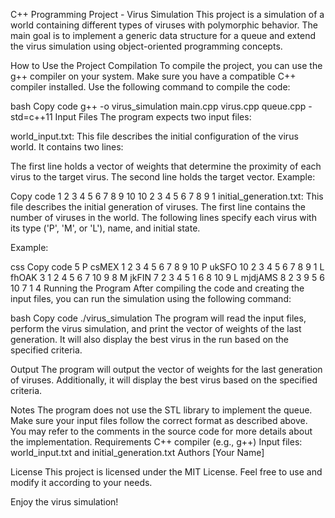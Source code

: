 C++ Programming Project - Virus Simulation
This project is a simulation of a world containing different types of viruses with polymorphic behavior. The main goal is to implement a generic data structure for a queue and extend the virus simulation using object-oriented programming concepts.

How to Use the Project
Compilation
To compile the project, you can use the g++ compiler on your system. Make sure you have a compatible C++ compiler installed. Use the following command to compile the code:

bash
Copy code
g++ -o virus_simulation main.cpp virus.cpp queue.cpp -std=c++11
Input Files
The program expects two input files:

world_input.txt: This file describes the initial configuration of the virus world. It contains two lines:

The first line holds a vector of weights that determine the proximity of each virus to the target virus.
The second line holds the target vector.
Example:

Copy code
1 2 3 4 5 6 7 8 9 10
10 2 3 4 5 6 7 8 9 1
initial_generation.txt: This file describes the initial generation of viruses. The first line contains the number of viruses in the world. The following lines specify each virus with its type ('P', 'M', or 'L'), name, and initial state.

Example:

css
Copy code
5
P csMEX 1 2 3 4 5 6 7 8 9 10
P ukSFO 10 2 3 4 5 6 7 8 9 1
L fhOAK 3 1 2 4 5 6 7 10 9 8
M jkFIN 7 2 3 4 5 1 6 8 10 9
L mjdjAMS 8 2 3 9 5 6 10 7 1 4
Running the Program
After compiling the code and creating the input files, you can run the simulation using the following command:

bash
Copy code
./virus_simulation
The program will read the input files, perform the virus simulation, and print the vector of weights of the last generation. It will also display the best virus in the run based on the specified criteria.

Output
The program will output the vector of weights for the last generation of viruses. Additionally, it will display the best virus based on the specified criteria.

Notes
The program does not use the STL library to implement the queue.
Make sure your input files follow the correct format as described above.
You may refer to the comments in the source code for more details about the implementation.
Requirements
C++ compiler (e.g., g++)
Input files: world_input.txt and initial_generation.txt
Authors
[Your Name]

License
This project is licensed under the MIT License. Feel free to use and modify it according to your needs.

Enjoy the virus simulation!